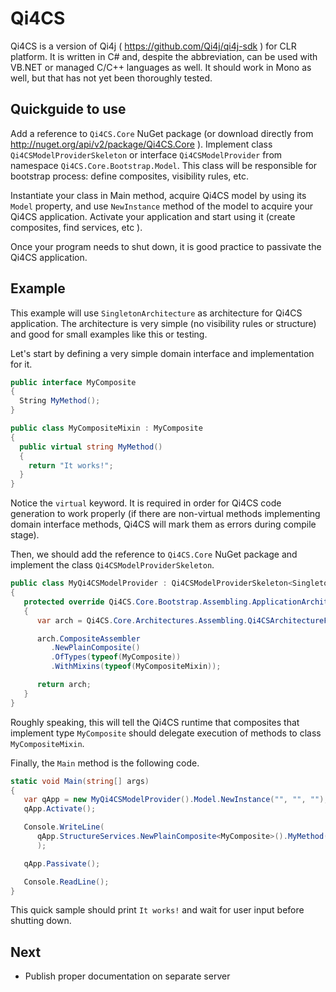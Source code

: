 # Qi4CS

Qi4CS is a version of Qi4j ( https://github.com/Qi4j/qi4j-sdk ) for CLR platform.
It is written in C# and, despite the abbreviation, can be used with VB.NET or managed C/C++ languages as well. It should work in Mono as well, but that has not yet been thoroughly tested.

## Quickguide to use

Add a reference to `Qi4CS.Core` NuGet package (or download directly from http://nuget.org/api/v2/package/Qi4CS.Core ).
Implement class `Qi4CSModelProviderSkeleton` or interface `Qi4CSModelProvider` from namespace `Qi4CS.Core.Bootstrap.Model`.
This class will be responsible for bootstrap process: define composites, visibility rules, etc.

Instantiate your class in Main method, acquire Qi4CS model by using its `Model` property, and use `NewInstance` method of the model to acquire your Qi4CS application.
Activate your application and start using it (create composites, find services, etc ).

Once your program needs to shut down, it is good practice to passivate the Qi4CS application.

## Example

This example will use `SingletonArchitecture` as architecture for Qi4CS application.
The architecture is very simple (no visibility rules or structure) and good for small examples like this or testing.

Let's start by defining a very simple domain interface and implementation for it.
```cs
public interface MyComposite
{
  String MyMethod();
}

public class MyCompositeMixin : MyComposite
{
  public virtual string MyMethod()
  {
    return "It works!";
  }
}
```
Notice the `virtual` keyword.
It is required in order for Qi4CS code generation to work properly (if there are non-virtual methods implementing domain interface methods, Qi4CS will mark them as errors during compile stage).

Then, we should add the reference to `Qi4CS.Core` NuGet package and implement the class `Qi4CSModelProviderSkeleton`.
```cs
public class MyQi4CSModelProvider : Qi4CSModelProviderSkeleton<SingletonApplicationModel>
{
   protected override Qi4CS.Core.Bootstrap.Assembling.ApplicationArchitecture<SingletonApplicationModel> BuildArchitecture()
   {
      var arch = Qi4CS.Core.Architectures.Assembling.Qi4CSArchitectureFactory.NewSingletonArchitecture();

      arch.CompositeAssembler
         .NewPlainComposite()
         .OfTypes(typeof(MyComposite))
         .WithMixins(typeof(MyCompositeMixin));

      return arch;
   }
}
```
Roughly speaking, this will tell the Qi4CS runtime that composites that implement type `MyComposite` should delegate execution of methods to class `MyCompositeMixin`.

Finally, the `Main` method is the following code.
```cs
static void Main(string[] args)
{
   var qApp = new MyQi4CSModelProvider().Model.NewInstance("", "", "");
   qApp.Activate();

   Console.WriteLine(
      qApp.StructureServices.NewPlainComposite<MyComposite>().MyMethod()
      );

   qApp.Passivate();

   Console.ReadLine();
}
```
This quick sample should print `It works!` and wait for user input before shutting down.

## Next

* Publish proper documentation on separate server